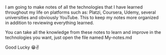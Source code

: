 I am going to make notes of all the technologies that I have learned throughout my life on platforms such as: Platzi, Coursera, Udemy, several universities and obviously YouTube.
This to keep my notes more organized in addition to reviewing everything learned.

You can take all the knowledge from these notes to learn and improve in the technologies you want, just open the file named My-notes.md

Good Lucky 😁✌️
